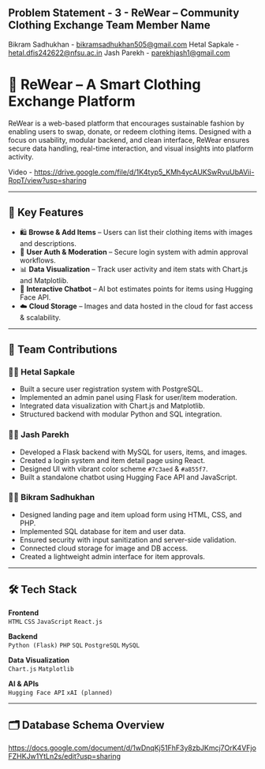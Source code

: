 Problem Statement - 3 - ReWear – Community Clothing Exchange
Team Member Name 
-------------------
Bikram Sadhukhan - bikramsadhukhan505@gmail.com
Hetal Sapkale - hetal.dfis242622@nfsu.ac.in 
Jash Parekh - parekhjash1@gmail.com 

# 👕 ReWear – A Smart Clothing Exchange Platform

ReWear is a web-based platform that encourages sustainable fashion by enabling users to swap, donate, or redeem clothing items. Designed with a focus on usability, modular backend, and clean interface, ReWear ensures secure data handling, real-time interaction, and visual insights into platform activity.

Video - https://drive.google.com/file/d/1K4typ5_KMh4ycAUKSwRvuUbAVii-RopT/view?usp=sharing

---

## 🚀 Key Features

- 🛍️ **Browse & Add Items** – Users can list their clothing items with images and descriptions.
- 🔐 **User Auth & Moderation** – Secure login system with admin approval workflows.
- 📊 **Data Visualization** – Track user activity and item stats with Chart.js and Matplotlib.
- 🤖 **Interactive Chatbot** – AI bot estimates points for items using Hugging Face API.
- ☁️ **Cloud Storage** – Images and data hosted in the cloud for fast access & scalability.

---

## 🧠 Team Contributions

### 👩‍💻 Hetal Sapkale
- Built a secure user registration system with PostgreSQL.
- Implemented an admin panel using Flask for user/item moderation.
- Integrated data visualization with Chart.js and Matplotlib.
- Structured backend with modular Python and SQL integration.

### 👨‍💻 Jash Parekh
- Developed a Flask backend with MySQL for users, items, and images.
- Created a login system and item detail page using React.
- Designed UI with vibrant color scheme `#7c3aed` & `#a855f7`.
- Built a standalone chatbot using Hugging Face API and JavaScript.

### 👨‍💻 Bikram Sadhukhan
- Designed landing page and item upload form using HTML, CSS, and PHP.
- Implemented SQL database for item and user data.
- Ensured security with input sanitization and server-side validation.
- Connected cloud storage for image and DB access.
- Created a lightweight admin interface for item approvals.

---

## 🛠️ Tech Stack

**Frontend**  
`HTML` `CSS` `JavaScript` `React.js`

**Backend**  
`Python (Flask)` `PHP` `SQL` `PostgreSQL` `MySQL`

**Data Visualization**  
`Chart.js` `Matplotlib`

**AI & APIs**  
`Hugging Face API` `xAI (planned)`

---

## 🗂️ Database Schema Overview

https://docs.google.com/document/d/1wDnqKj51FhF3y8zbJKmcj7OrK4VFjoFZHKJw1YtLn2s/edit?usp=sharing
